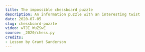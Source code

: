 ```yaml
---
title: The impossible chessboard puzzle
description: An information puzzle with an interesting twist
date: 2020-07-05
slug: chessboard-puzzle
video: wTJI_WuZSwE
source: _2020/chess.py
credits:
- Lesson by Grant Sanderson
---
```

